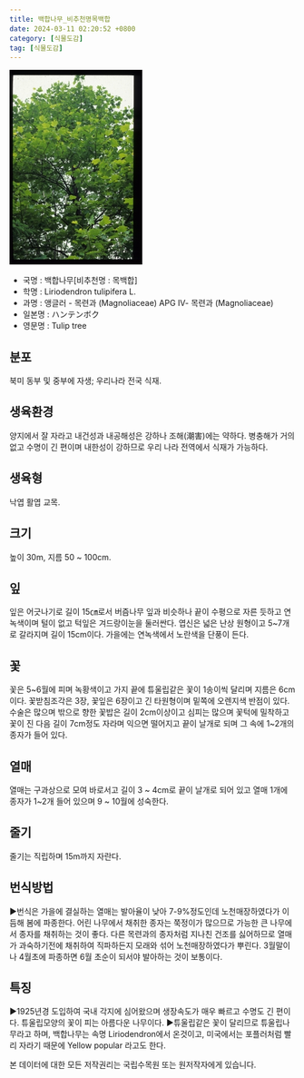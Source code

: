 ```yaml
---
title: 백합나무_비추천명목백합
date: 2024-03-11 02:20:52 +0800
category: [식물도감]
tag: [식물도감]
---
```




![백합나무[비추천명 : 목백합]](/assets/img/fileUpload/plants/basic/Magnoliaceae/Liriodendron/11588/11588_1_th2.jpg)
- 국명 : 백합나무[비추천명 : 목백합]
- 학명 : Liriodendron tulipifera L.
- 과명 : 앵글러 - 목련과 (Magnoliaceae) APG Ⅳ- 목련과 (Magnoliaceae)
- 일본명 : ハンテンボク
- 영문명 : Tulip tree


## 분포
북미 동부 및 중부에 자생; 우리나라 전국 식재.
## 생육환경
양지에서 잘 자라고 내건성과 내공해성은 강하나 조해(潮害)에는 약하다. 병충해가 거의 없고 수명이 긴 편이며 내한성이 강하므로 우리 나라 전역에서 식재가 가능하다.
## 생육형
낙엽 활엽 교목.
## 크기
높이 30m, 지름 50 ~ 100cm.
## 잎
잎은 어긋나기로  길이 15㎝로서 버즘나무 잎과 비슷하나 끝이 수평으로 자른 듯하고 연녹색이며 털이 없고 턱잎은 겨드랑이눈을 둘러싼다. 엽신은 넓은 난상 원형이고 5~7개로 갈라지며 길이 15cm이다. 가을에는 연녹색에서 노란색을 단풍이 든다.
## 꽃
꽃은 5~6월에 피며 녹황색이고 가지 끝에 튜울립같은 꽃이 1송이씩 달리며 지름은 6cm이다. 꽃받침조각은 3장, 꽃잎은 6장이고 긴 타원형이며 밑쪽에 오렌지색 반점이 있다. 수술은 많으며 밖으로 향한 꽃밥은 길이 2cm이상이고 심피는 많으며 꽃턱에 밀착하고 꽃이 진 다음 길이 7cm정도 자라며 익으면 떨어지고 끝이 날개로 되며 그 속에 1~2개의 종자가 들어 있다.
## 열매
열매는 구과상으로 모여 바로서고 길이 3 ~ 4cm로 끝이 날개로 되어 있고 열매 1개에 종자가 1~2개 들어 있으며 9 ~ 10월에 성숙한다. 
## 줄기
줄기는 직립하며 15m까지 자란다.
## 번식방법
▶번식은 가을에 결실하는 열매는 발아율이 낮아 7-9%정도인데 노천매장하였다가 이듬해 봄에 파종한다. 어린 나무에서 채취한 종자는 쭉정이가 많으므로 가능한 큰 나무에서 종자를 채취하는 것이 좋다. 다른 목련과의 종자처럼 지나친 건조를 싫어하므로 열매가 과숙하기전에 채취하여 직파하든지 모래와 섞어 노천매장하였다가 뿌린다. 3월말이나 4월초에 파종하면 6월 초순이 되서야 발아하는 것이 보통이다.
## 특징
▶1925년경 도입하여 국내 각지에 심어왔으며 생장속도가 매우 빠르고 수명도 긴 편이다. 튜울립모양의 꽃이 피는 아름다운 나무이다. 
▶튜울립같은 꽃이 달리므로 튜울립나무라고 하며, 백합나무는 속명 Liriodendron에서 온것이고, 미국에서는 포플러처럼 빨리 자라기 때문에 Yellow popular 라고도 한다.






본 데이터에 대한 모든 저작권리는 국립수목원 또는 원저작자에게 있습니다.
